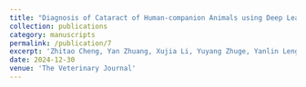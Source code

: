 ```yaml
---
title: "Diagnosis of Cataract of Human-companion Animals using Deep Learning"
collection: publications
category: manuscripts
permalink: /publication/7
excerpt: 'Zhitao Cheng, Yan Zhuang, Xujia Li, Yuyang Zhuge, Yanlin Leng, Qing Wang, Song Su, Jiayu Huang, Yong Tang. Diagnosis of Cataract of Human-companion Animals using Deep Learning. Submitted to The Veterinary Journal, under review, 2024. Animals with cataracts suffer from degraded visions and low life quality, meanwhile bringing burdens to owners emotionally and economically. Early discovery and diagnosis of cataracts would help in planning timely treatments. This study presents a two-stage deep learning framework for the diagnosis of cataracts in human-companion animals, specifically cats and dogs. A dedicated large dataset of both face and eye images of cats and dogs containing cataracts and non-cataracts were included in this study. All images were carefully reviewed by experienced veterinary ophthalmologists. Multiple machine learning methods were trained using a cross-validation approach and evaluated in retrospective testing sets.	The deep learning framework could successfully locate the eye regions in face images and accurately classify cataracts with promising accuracies for both animals. For cats, the best AUC values of 0.9939 (95%CI 0.9836-0.9996). For dogs, the best AUC values of 0.9943 (95%CI 0.9885-0.9983). The proposed framework in diagnosing cataracts in human-companion animals has the potential to greatly benefit their health.'
date: 2024-12-30
venue: 'The Veterinary Journal'
---
```

